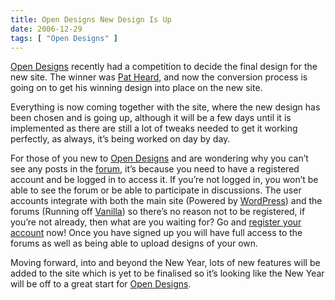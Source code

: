 ```yaml
---
title: Open Designs New Design Is Up
date: 2006-12-29
tags: [ "Open Designs" ]
---
```


[Open Designs](http://www.opendesigns.org/) recently had a competition to decide the final design for the new site. The winner was [Pat Heard](http://www.fullahead.org/), and now the conversion process is going on to get his winning design into place on the new site.

Everything is now coming together with the site, where the new design has been chosen and is going up, although it will be a few days until it is implemented as there are still a lot of tweaks needed to get it working perfectly, as always, it’s being worked on day by day.

For those of you new to [Open Designs](http://www.opendesigns.org/) and are wondering why you can’t see any posts in the [forum](http://www.opendesigns.org/forum/), it’s because you need to have a registered account and be logged in to access it. If you’re not logged in, you won’t be able to see the forum or be able to participate in discussions. The user accounts integrate with both the main site (Powered by [WordPress](http://www.wordpress.org/)) and the forums (Running off [Vanilla](http://www.getvanilla.com/)) so there’s no reason not to be registered, if you’re not already, then what are you waiting for? Go and [register your account](http://www.opendesigns.org/wp-register.php) now! Once you have signed up you will have full access to the forums as well as being able to upload designs of your own.

Moving forward, into and beyond the New Year, lots of new features will be added to the site which is yet to be finalised so it’s looking like the New Year will be off to a great start for [Open Designs](http://www.opendesigns.org/).
